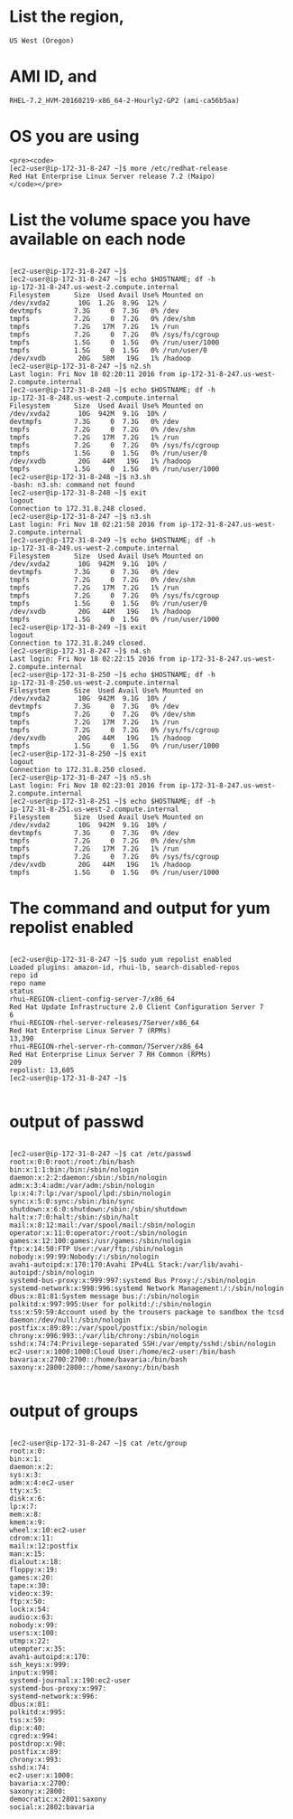 # List the region, 
    US West (Oregon)
# AMI ID, and 
    RHEL-7.2_HVM-20160219-x86_64-2-Hourly2-GP2 (ami-ca56b5aa)
# OS you are using
    <pre><code>
    [ec2-user@ip-172-31-8-247 ~]$ more /etc/redhat-release
    Red Hat Enterprise Linux Server release 7.2 (Maipo)
    </code></pre>
# List the volume space you have available on each node
<pre><code>
[ec2-user@ip-172-31-8-247 ~]$
[ec2-user@ip-172-31-8-247 ~]$ echo $HOSTNAME; df -h
ip-172-31-8-247.us-west-2.compute.internal
Filesystem      Size  Used Avail Use% Mounted on
/dev/xvda2       10G  1.2G  8.9G  12% /
devtmpfs        7.3G     0  7.3G   0% /dev
tmpfs           7.2G     0  7.2G   0% /dev/shm
tmpfs           7.2G   17M  7.2G   1% /run
tmpfs           7.2G     0  7.2G   0% /sys/fs/cgroup
tmpfs           1.5G     0  1.5G   0% /run/user/1000
tmpfs           1.5G     0  1.5G   0% /run/user/0
/dev/xvdb        20G   58M   19G   1% /hadoop
[ec2-user@ip-172-31-8-247 ~]$ n2.sh
Last login: Fri Nov 18 02:20:11 2016 from ip-172-31-8-247.us-west-2.compute.internal
[ec2-user@ip-172-31-8-248 ~]$ echo $HOSTNAME; df -h
ip-172-31-8-248.us-west-2.compute.internal
Filesystem      Size  Used Avail Use% Mounted on
/dev/xvda2       10G  942M  9.1G  10% /
devtmpfs        7.3G     0  7.3G   0% /dev
tmpfs           7.2G     0  7.2G   0% /dev/shm
tmpfs           7.2G   17M  7.2G   1% /run
tmpfs           7.2G     0  7.2G   0% /sys/fs/cgroup
tmpfs           1.5G     0  1.5G   0% /run/user/0
/dev/xvdb        20G   44M   19G   1% /hadoop
tmpfs           1.5G     0  1.5G   0% /run/user/1000
[ec2-user@ip-172-31-8-248 ~]$ n3.sh
-bash: n3.sh: command not found
[ec2-user@ip-172-31-8-248 ~]$ exit
logout
Connection to 172.31.8.248 closed.
[ec2-user@ip-172-31-8-247 ~]$ n3.sh
Last login: Fri Nov 18 02:21:58 2016 from ip-172-31-8-247.us-west-2.compute.internal
[ec2-user@ip-172-31-8-249 ~]$ echo $HOSTNAME; df -h
ip-172-31-8-249.us-west-2.compute.internal
Filesystem      Size  Used Avail Use% Mounted on
/dev/xvda2       10G  942M  9.1G  10% /
devtmpfs        7.3G     0  7.3G   0% /dev
tmpfs           7.2G     0  7.2G   0% /dev/shm
tmpfs           7.2G   17M  7.2G   1% /run
tmpfs           7.2G     0  7.2G   0% /sys/fs/cgroup
tmpfs           1.5G     0  1.5G   0% /run/user/0
/dev/xvdb        20G   44M   19G   1% /hadoop
tmpfs           1.5G     0  1.5G   0% /run/user/1000
[ec2-user@ip-172-31-8-249 ~]$ exit
logout
Connection to 172.31.8.249 closed.
[ec2-user@ip-172-31-8-247 ~]$ n4.sh
Last login: Fri Nov 18 02:22:15 2016 from ip-172-31-8-247.us-west-2.compute.internal
[ec2-user@ip-172-31-8-250 ~]$ echo $HOSTNAME; df -h
ip-172-31-8-250.us-west-2.compute.internal
Filesystem      Size  Used Avail Use% Mounted on
/dev/xvda2       10G  942M  9.1G  10% /
devtmpfs        7.3G     0  7.3G   0% /dev
tmpfs           7.2G     0  7.2G   0% /dev/shm
tmpfs           7.2G   17M  7.2G   1% /run
tmpfs           7.2G     0  7.2G   0% /sys/fs/cgroup
/dev/xvdb        20G   44M   19G   1% /hadoop
tmpfs           1.5G     0  1.5G   0% /run/user/1000
[ec2-user@ip-172-31-8-250 ~]$ exit
logout
Connection to 172.31.8.250 closed.
[ec2-user@ip-172-31-8-247 ~]$ n5.sh
Last login: Fri Nov 18 02:23:01 2016 from ip-172-31-8-247.us-west-2.compute.internal
[ec2-user@ip-172-31-8-251 ~]$ echo $HOSTNAME; df -h
ip-172-31-8-251.us-west-2.compute.internal
Filesystem      Size  Used Avail Use% Mounted on
/dev/xvda2       10G  942M  9.1G  10% /
devtmpfs        7.3G     0  7.3G   0% /dev
tmpfs           7.2G     0  7.2G   0% /dev/shm
tmpfs           7.2G   17M  7.2G   1% /run
tmpfs           7.2G     0  7.2G   0% /sys/fs/cgroup
/dev/xvdb        20G   44M   19G   1% /hadoop
tmpfs           1.5G     0  1.5G   0% /run/user/1000
</code></pre>
# The command and output for yum repolist enabled
<pre><code>
[ec2-user@ip-172-31-8-247 ~]$ sudo yum repolist enabled
Loaded plugins: amazon-id, rhui-lb, search-disabled-repos
repo id                                                                  repo name                                                                                status
rhui-REGION-client-config-server-7/x86_64                                Red Hat Update Infrastructure 2.0 Client Configuration Server 7                               6
rhui-REGION-rhel-server-releases/7Server/x86_64                          Red Hat Enterprise Linux Server 7 (RPMs)                                                 13,390
rhui-REGION-rhel-server-rh-common/7Server/x86_64                         Red Hat Enterprise Linux Server 7 RH Common (RPMs)                                          209
repolist: 13,605
[ec2-user@ip-172-31-8-247 ~]$

</code></pre>


# output of passwd
<pre><code>
[ec2-user@ip-172-31-8-247 ~]$ cat /etc/passwd
root:x:0:0:root:/root:/bin/bash
bin:x:1:1:bin:/bin:/sbin/nologin
daemon:x:2:2:daemon:/sbin:/sbin/nologin
adm:x:3:4:adm:/var/adm:/sbin/nologin
lp:x:4:7:lp:/var/spool/lpd:/sbin/nologin
sync:x:5:0:sync:/sbin:/bin/sync
shutdown:x:6:0:shutdown:/sbin:/sbin/shutdown
halt:x:7:0:halt:/sbin:/sbin/halt
mail:x:8:12:mail:/var/spool/mail:/sbin/nologin
operator:x:11:0:operator:/root:/sbin/nologin
games:x:12:100:games:/usr/games:/sbin/nologin
ftp:x:14:50:FTP User:/var/ftp:/sbin/nologin
nobody:x:99:99:Nobody:/:/sbin/nologin
avahi-autoipd:x:170:170:Avahi IPv4LL Stack:/var/lib/avahi-autoipd:/sbin/nologin
systemd-bus-proxy:x:999:997:systemd Bus Proxy:/:/sbin/nologin
systemd-network:x:998:996:systemd Network Management:/:/sbin/nologin
dbus:x:81:81:System message bus:/:/sbin/nologin
polkitd:x:997:995:User for polkitd:/:/sbin/nologin
tss:x:59:59:Account used by the trousers package to sandbox the tcsd daemon:/dev/null:/sbin/nologin
postfix:x:89:89::/var/spool/postfix:/sbin/nologin
chrony:x:996:993::/var/lib/chrony:/sbin/nologin
sshd:x:74:74:Privilege-separated SSH:/var/empty/sshd:/sbin/nologin
ec2-user:x:1000:1000:Cloud User:/home/ec2-user:/bin/bash
bavaria:x:2700:2700::/home/bavaria:/bin/bash
saxony:x:2800:2800::/home/saxony:/bin/bash

</code></pre>

# output of groups

<pre><code>
[ec2-user@ip-172-31-8-247 ~]$ cat /etc/group
root:x:0:
bin:x:1:
daemon:x:2:
sys:x:3:
adm:x:4:ec2-user
tty:x:5:
disk:x:6:
lp:x:7:
mem:x:8:
kmem:x:9:
wheel:x:10:ec2-user
cdrom:x:11:
mail:x:12:postfix
man:x:15:
dialout:x:18:
floppy:x:19:
games:x:20:
tape:x:30:
video:x:39:
ftp:x:50:
lock:x:54:
audio:x:63:
nobody:x:99:
users:x:100:
utmp:x:22:
utempter:x:35:
avahi-autoipd:x:170:
ssh_keys:x:999:
input:x:998:
systemd-journal:x:190:ec2-user
systemd-bus-proxy:x:997:
systemd-network:x:996:
dbus:x:81:
polkitd:x:995:
tss:x:59:
dip:x:40:
cgred:x:994:
postdrop:x:90:
postfix:x:89:
chrony:x:993:
sshd:x:74:
ec2-user:x:1000:
bavaria:x:2700:
saxony:x:2800:
democratic:x:2801:saxony
social:x:2802:bavaria

</code></pre>

